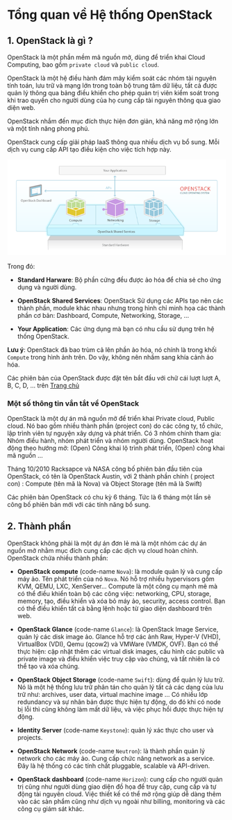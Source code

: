 # Tổng quan về Hệ thống OpenStack

## 1. OpenStack là gì ?

OpenStack là một phần mềm mã nguồn mở, dùng để triển khai Cloud Computing, bao gồm `private cloud` và `public cloud`.

OpenStack là một hệ điều hành đám mây kiểm soát các nhóm tài nguyên tính toán, lưu trữ và mạng lớn trong toàn bộ trung tâm dữ liệu, tất cả được quản lý thông qua bảng điều khiển cho phép quản trị viên kiểm soát trong khi trao quyền cho người dùng của họ cung cấp tài nguyên thông qua giao diện web.

OpenStack nhắm đến mục đích thực hiện đơn giản, khả năng mở rộng lớn và một tính năng phong phú.

OpenStack cung cấp giải pháp IaaS thông qua nhiều dịch vụ bổ sung. Mỗi dịch vụ cung cấp API tạo điều kiện cho việc tích hợp này.

![](../1-overview/images/2-cloud-ops/ops-overview.png)

Trong đó:

- **Standard Harware**: Bộ phần cứng đều được ảo hóa để chia sẻ cho ứng dụng và người dùng.

- **OpenStack Shared Services**: OpenStack Sử dụng các APIs tạo nên các thành phần, module khác nhau nhưng trong hình chỉ minh họa các thành phần cơ bản: Dashboard, Compute, Networking, Storage, ...

- **Your Application**: Các ứng dụng mà bạn có nhu cầu sử dụng trên hệ thống OpenStack.

**Lưu ý**: OpenStack đã bao trùm cả lên phần ảo hóa, nó chính là trong khối `Compute` trong hình ảnh trên. Do vậy, không nên nhầm sang khía cảnh ảo hóa.

Các phiên bản của OpenStack được đặt tên bắt đầu với chữ cái lượt lượt A, B, C, D, ... trên [Trang chủ](https://releases.openstack.org/)

### Một số thông tin vắn tắt về OpenStack

OpenStack là một dự án mã nguồn mở để triển khai Private cloud, Public cloud. Nó bao gồm nhiều thành phần (project con) do các công ty, tổ chức, lập trình viên tự nguyện xây dựng và phát triển. Có 3 nhóm chính tham gia: Nhóm điều hành, nhóm phát triển và nhóm người dùng.
OpenStack hoạt động theo hướng mở: (Open) Công khai lộ trình phát triển, (Open) công khai mã nguồn …

Tháng 10/2010 Racksapce và NASA công bố phiên bản đầu tiên của OpenStack, có tên là OpenStack Austin, với 2 thành phần chính ( project con) : Compute (tên mã là Nova) và Object Storage (tên mã là Swift)

Các phiên bản OpenStack có chu kỳ 6 tháng. Tức là 6 tháng một lần sẽ công bố phiên bản mới với các tính năng bổ sung.

## 2. Thành phần

OpenStack không phải là một dự án đơn lẻ mà là một nhóm các dự án nguồn mở nhằm mục đích cung cấp các dịch vụ cloud hoàn chỉnh. OpenStack chứa nhiều thành phần:

- **OpenStack compute** (code-name `Nova`): là module quản lý và cung cấp máy ảo. Tên phát triển của nó `Nova`. Nó hỗ trợ nhiều hypervisors gồm KVM, QEMU, LXC, XenServer... Compute là một công cụ mạnh mẽ mà có thể điều khiển toàn bộ các công việc: networking, CPU, storage, memory, tạo, điều khiển và xóa bỏ máy ảo, security, access control. Bạn có thể điều khiển tất cả bằng lệnh hoặc từ giao diện dashboard trên web.

- **OpenStack Glance** (code-name `Glance`): là OpenStack Image Service, quản lý các disk image ảo. Glance hỗ trợ các ảnh Raw, Hyper-V (VHD), VirtualBox (VDI), Qemu (qcow2) và VMWare (VMDK, OVF). Bạn có thể thực hiện: cập nhật thêm các virtual disk images, cấu hình các public và private image và điều khiển việc truy cập vào chúng, và tất nhiên là có thể tạo và xóa chúng.

- **OpenStack Object Storage** (code-name `Swift`): dùng để quản lý lưu trữ. Nó là một hệ thống lưu trữ phân tán cho quản lý tất cả các dạng của lưu trữ như: archives, user data, virtual machine image … Có nhiều lớp redundancy và sự nhân bản được thực hiện tự động, do đó khi có node bị lỗi thì cũng không làm mất dữ liệu, và việc phục hồi được thực hiện tự động.

- **Identity Server** (code-name `Keystone`): quản lý xác thực cho user và projects.

- **OpenStack Network** (code-name `Neutron`): là thành phần quản lý network cho các máy ảo. Cung cấp chức năng network as a service. Đây là hệ thống có các tính chất pluggable, scalable và API-driven.

- **OpenStack dashboard** (code-name `Horizon`): cung cấp cho người quản trị cũng như người dùng giao diện đồ họa để truy cập, cung cấp và tự động tài nguyên cloud. Việc thiết kế có thể mở rộng giúp dễ dàng thêm vào các sản phẩm cũng như dịch vụ ngoài như billing, monitoring và các công cụ giám sát khác.